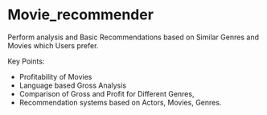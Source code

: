 # Movie_recommender

Perform analysis and Basic Recommendations based on Similar Genres and Movies which Users prefer.

Key Points:
* Profitability of Movies
* Language based Gross Analysis
* Comparison of Gross and Profit for Different Genres,
* Recommendation systems based on Actors, Movies, Genres.



